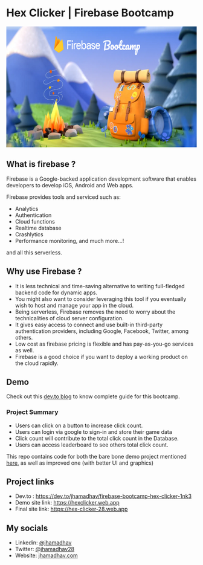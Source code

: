 # Hex Clicker | Firebase Bootcamp

<p align="center">
<img src="images/firebase-summit-banner.png" height="320px"/>
</p>

## What is firebase ?
Firebase is a Google-backed application development software that enables developers to develop iOS, Android and Web apps.

Firebase provides tools and serviced such as:
- Analytics
- Authentication
- Cloud functions
- Realtime database
- Crashlytics
- Performance monitoring, and much more...!

and all this serverless.

## Why use Firebase ?

- It is less technical and time-saving alternative to writing full-fledged backend code for dynamic apps.
- You might also want to consider leveraging this tool if you eventually wish to host and manage your app in the cloud.
- Being serverless, Firebase removes the need to worry about the technicalities of cloud server configuration.
- It gives easy access to connect and use built-in third-party authentication providers, including Google, Facebook, Twitter, among others.
- Low cost as firebase pricing is flexible and has pay-as-you-go services as well.
- Firebase is a good choice if you want to deploy a working product on the cloud rapidly.

## Demo
Check out this [dev.to blog](https://dev.to/jhamadhav/firebase-bootcamp-hex-clicker-1nk3) to know complete guide for this bootcamp.

### Project Summary
- Users can click on a button to increase click count.
- Users can login via google to sign-in and store their game data
- Click count will contribute to the total click count in the Database.
- Users can access leaderboard to see others total click count.

This repo contains code for both the bare bone demo project mentioned [here](https://dev.to/jhamadhav/firebase-bootcamp-hex-clicker-1nk3), as well as improved one (with better UI and graphics)

## Project links

- Dev.to : https://dev.to/jhamadhav/firebase-bootcamp-hex-clicker-1nk3
- Demo site link: https://hexclicker.web.app
- Final site link: https://hex-clicker-28.web.app

## My socials

- Linkedin: [@jhamadhav](https://www.linkedin.com/in/jhamadhav)
- Twitter: [@jhamadhav28](https://twitter.com/jhamadhav28)
- Website: [jhamadhav.com](https://jhamadhav.com/)

